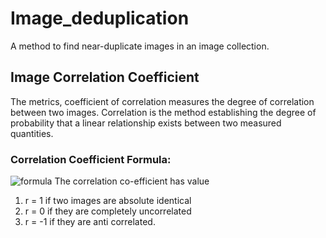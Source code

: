 # Image_deduplication
A method to find near-duplicate images in an image collection.  

## Image Correlation Coefficient
The metrics, coefficient of correlation measures the degree of correlation between two images. Correlation is the method establishing the degree of probability that a linear relationship exists between two measured quantities.
### Correlation Coefficient Formula:
![formula](https://i.ibb.co/r02Cf0G/imgg.jpg)
The correlation co-efficient has value  
1. r = 1 if two images are absolute identical  
2. r = 0 if they are completely uncorrelated  
3. r = -1 if they are anti correlated.  

